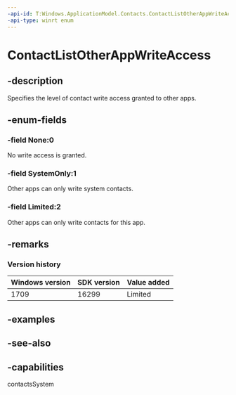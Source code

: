 ```yaml
---
-api-id: T:Windows.ApplicationModel.Contacts.ContactListOtherAppWriteAccess
-api-type: winrt enum
---
```


<!-- Enumeration syntax
public enum Windows.ApplicationModel.Contacts.ContactListOtherAppWriteAccess : int
-->

# ContactListOtherAppWriteAccess

## -description
Specifies the level of contact write access granted to other apps.

## -enum-fields
### -field None:0
No write access is granted.

### -field SystemOnly:1
Other apps can only write system contacts.

### -field Limited:2
Other apps can only write contacts for this app.

## -remarks

### Version history

| Windows version | SDK version | Value added |
| -- | -- | -- |
| 1709 | 16299 | Limited |

## -examples

## -see-also

## -capabilities
contactsSystem
